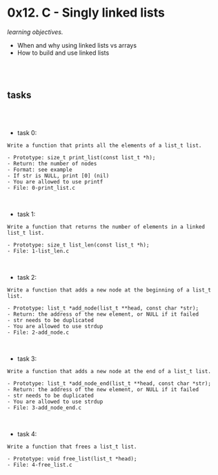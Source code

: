 # 0x12. C - Singly linked lists
 
*learning objectives.*

- When and why using linked lists vs arrays
- How to build and use linked lists

</br></br>
## tasks ##

</br></br>

- task 0:


```
Write a function that prints all the elements of a list_t list.

- Prototype: size_t print_list(const list_t *h);
- Return: the number of nodes
- Format: see example
- If str is NULL, print [0] (nil)
- You are allowed to use printf
- File: 0-print_list.c
```
</br>

- task 1:

```
Write a function that returns the number of elements in a linked list_t list.

- Prototype: size_t list_len(const list_t *h);
- File: 1-list_len.c
```
</br>

- task 2:



```
Write a function that adds a new node at the beginning of a list_t list.

- Prototype: list_t *add_node(list_t **head, const char *str);
- Return: the address of the new element, or NULL if it failed
- str needs to be duplicated
- You are allowed to use strdup
- File: 2-add_node.c
```

</br>

- task 3:

```
Write a function that adds a new node at the end of a list_t list.

- Prototype: list_t *add_node_end(list_t **head, const char *str);
- Return: the address of the new element, or NULL if it failed
- str needs to be duplicated
- You are allowed to use strdup
- File: 3-add_node_end.c
```

</br>

- task 4:

```
Write a function that frees a list_t list.

- Prototype: void free_list(list_t *head);
- File: 4-free_list.c
```
